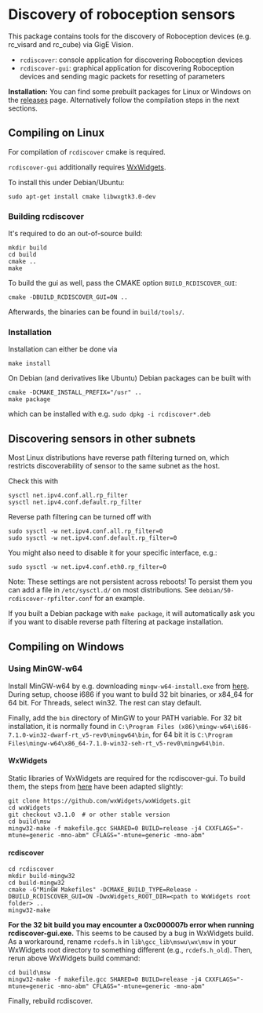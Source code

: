 Discovery of roboception sensors
================================

This package contains tools for the discovery of Roboception devices
(e.g. rc_visard and rc_cube) via GigE Vision.

- `rcdiscover`: console application for discovering Roboception devices
- `rcdiscover-gui`: graphical application for discovering Roboception devices and
  sending magic packets for resetting of parameters

**Installation:** You can find some prebuilt packages for Linux or Windows on the [releases](https://github.com/roboception/rcdiscover/releases) page. Alternatively follow the compilation steps in the next sections.

Compiling on Linux
------------------

For compilation of `rcdiscover` cmake is required.

`rcdiscover-gui` additionally requires [WxWidgets](http://www.wxwidgets.org/).

To install this under Debian/Ubuntu:
```
sudo apt-get install cmake libwxgtk3.0-dev
```

### Building rcdiscover

It's required to do an out-of-source build:

```
mkdir build
cd build
cmake ..
make
```

To build the gui as well, pass the CMAKE option `BUILD_RCDISCOVER_GUI`:

```
cmake -DBUILD_RCDISCOVER_GUI=ON ..
```


Afterwards, the binaries can be found in `build/tools/`.

### Installation

Installation can either be done via

```
make install
```

On Debian (and derivatives like Ubuntu) Debian packages can be built with

```
cmake -DCMAKE_INSTALL_PREFIX="/usr" ..
make package
```
which can be installed with e.g. `sudo dpkg -i rcdiscover*.deb`


Discovering sensors in other subnets
------------------------------------

Most Linux distributions have reverse path filtering turned on, which restricts discoverability of sensor to the same subnet as the host.

Check this with
```
sysctl net.ipv4.conf.all.rp_filter
sysctl net.ipv4.conf.default.rp_filter
```

Reverse path filtering can be turned off with
```
sudo sysctl -w net.ipv4.conf.all.rp_filter=0
sudo sysctl -w net.ipv4.conf.default.rp_filter=0
```
You might also need to disable it for your specific interface, e.g.:
```
sudo sysctl -w net.ipv4.conf.eth0.rp_filter=0
```
Note: These settings are not persistent across reboots!
To persist them you can add a file in `/etc/sysctl.d/` on most distributions.
See `debian/50-rcdiscover-rpfilter.conf` for an example.

If you built a Debian package with `make package`, it will automatically ask you if you want to disable reverse path filtering at package installation.

Compiling on Windows
--------------------

### Using MinGW-w64

Install MinGW-w64 by e.g. downloading `mingw-w64-install.exe` from
[here](https://sourceforge.net/projects/mingw-w64/files/Toolchains%20targetting%20Win32/Personal%20Builds/mingw-builds/installer/).
During setup, choose i686 if you want to build 32 bit binaries, or x84_64 for
64 bit. For Threads, select win32. The rest can stay default.

Finally, add the `bin` directory of MinGW to your PATH variable. For 32 bit
installation, it is normally found in
`C:\Program Files (x86)\mingw-w64\i686-7.1.0-win32-dwarf-rt_v5-rev0\mingw64\bin`,
for 64 bit it is
`C:\Program Files\mingw-w64\x86_64-7.1.0-win32-seh-rt_v5-rev0\mingw64\bin`.

#### WxWidgets

Static libraries of WxWidgets are required for the rcdiscover-gui. To build
them, the steps from
[here](https://wiki.wxwidgets.org/Compiling_wxWidgets_with_MinGW) have been
adapted slightly:

```
git clone https://github.com/wxWidgets/wxWidgets.git
cd wxWidgets
git checkout v3.1.0  # or other stable version
cd build\msw
mingw32-make -f makefile.gcc SHARED=0 BUILD=release -j4 CXXFLAGS="-mtune=generic -mno-abm" CFLAGS="-mtune=generic -mno-abm"
```

#### rcdiscover

```
cd rcdiscover
mkdir build-mingw32
cd build-mingw32
cmake -G"MinGW Makefiles" -DCMAKE_BUILD_TYPE=Release -DBUILD_RCDISCOVER_GUI=ON -DwxWidgets_ROOT_DIR=<path to WxWidgets root folder> ..
mingw32-make
```

**For the 32 bit build you may encounter a 0xc000007b error when running
rcdiscover-gui.exe.** This seems to be caused by a bug in WxWidgets build. As
a workaround, rename `rcdefs.h` in `lib\gcc_lib\mswu\wx\msw` in your WxWidgets
root directory to something different (e.g., `rcdefs.h_old`). Then, rerun
above WxWidgets build command:

```
cd build\msw
mingw32-make -f makefile.gcc SHARED=0 BUILD=release -j4 CXXFLAGS="-mtune=generic -mno-abm" CFLAGS="-mtune=generic -mno-abm"
```

Finally, rebuild rcdiscover.
